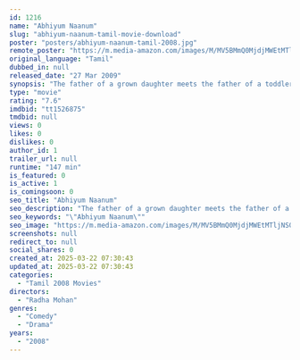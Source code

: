 ```yaml
---
id: 1216
name: "Abhiyum Naanum"
slug: "abhiyum-naanum-tamil-movie-download"
poster: "posters/abhiyum-naanum-tamil-2008.jpg"
remote_poster: "https://m.media-amazon.com/images/M/MV5BMmQ0MjdjMWEtMTljNS00M2I0LWFmZjMtOGRmNGMwZjE2Y2E3XkEyXkFqcGc@._V1_SX300.jpg"
original_language: "Tamil"
dubbed_in: null
released_date: "27 Mar 2009"
synopsis: "The father of a grown daughter meets the father of a toddler at a playground and recounts the story of his own relationship with his daughter through the years, including his difficulties with accepting her marriage."
type: "movie"
rating: "7.6"
imdbid: "tt1526875"
tmdbid: null
views: 0
likes: 0
dislikes: 0
author_id: 1
trailer_url: null
runtime: "147 min"
is_featured: 0
is_active: 1
is_comingsoon: 0
seo_title: "Abhiyum Naanum"
seo_description: "The father of a grown daughter meets the father of a toddler at a playground and recounts the story of his own relationship with his daughter through the years, including his difficulties with accepting her marriage."
seo_keywords: "\"Abhiyum Naanum\""
seo_image: "https://m.media-amazon.com/images/M/MV5BMmQ0MjdjMWEtMTljNS00M2I0LWFmZjMtOGRmNGMwZjE2Y2E3XkEyXkFqcGc@._V1_SX300.jpg"
screenshots: null
redirect_to: null
social_shares: 0
created_at: 2025-03-22 07:30:43
updated_at: 2025-03-22 07:30:43
categories:
  - "Tamil 2008 Movies"
directors:
  - "Radha Mohan"
genres:
  - "Comedy"
  - "Drama"
years:
  - "2008"
---
```

